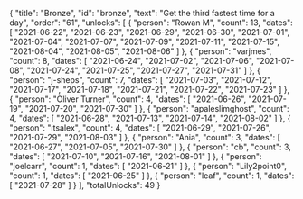 {
  "title": "Bronze",
  "id": "bronze",
  "text": "Get the third fastest time for a day",
  "order": "61",
  "unlocks": [
    {
      "person": "Rowan M",
      "count": 13,
      "dates": [
        "2021-06-22",
        "2021-06-23",
        "2021-06-29",
        "2021-06-30",
        "2021-07-01",
        "2021-07-04",
        "2021-07-07",
        "2021-07-09",
        "2021-07-11",
        "2021-07-15",
        "2021-08-04",
        "2021-08-05",
        "2021-08-06"
      ]
    },
    {
      "person": "varjmes",
      "count": 8,
      "dates": [
        "2021-06-24",
        "2021-07-02",
        "2021-07-06",
        "2021-07-08",
        "2021-07-24",
        "2021-07-25",
        "2021-07-27",
        "2021-07-31"
      ]
    },
    {
      "person": "j-sheps",
      "count": 7,
      "dates": [
        "2021-07-03",
        "2021-07-12",
        "2021-07-17",
        "2021-07-18",
        "2021-07-21",
        "2021-07-22",
        "2021-07-23"
      ]
    },
    {
      "person": "Oliver Turner",
      "count": 4,
      "dates": [
        "2021-06-26",
        "2021-07-19",
        "2021-07-20",
        "2021-07-30"
      ]
    },
    {
      "person": "apaleslimghost",
      "count": 4,
      "dates": [
        "2021-06-28",
        "2021-07-13",
        "2021-07-14",
        "2021-08-02"
      ]
    },
    {
      "person": "itsalex",
      "count": 4,
      "dates": [
        "2021-06-29",
        "2021-07-26",
        "2021-07-29",
        "2021-08-03"
      ]
    },
    {
      "person": "Ania",
      "count": 3,
      "dates": [
        "2021-06-27",
        "2021-07-05",
        "2021-07-30"
      ]
    },
    {
      "person": "cb",
      "count": 3,
      "dates": [
        "2021-07-10",
        "2021-07-16",
        "2021-08-01"
      ]
    },
    {
      "person": "joelcarr",
      "count": 1,
      "dates": [
        "2021-06-21"
      ]
    },
    {
      "person": "Lily2point0",
      "count": 1,
      "dates": [
        "2021-06-25"
      ]
    },
    {
      "person": "leaf",
      "count": 1,
      "dates": [
        "2021-07-28"
      ]
    }
  ],
  "totalUnlocks": 49
}